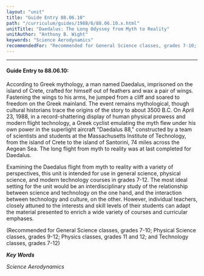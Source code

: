 ```yaml
---
layout: "unit"
title: "Guide Entry 88.06.10"
path: "/curriculum/guides/1988/6/88.06.10.x.html"
unitTitle: "Daedalus: The Long Odyssey from Myth to Reality"
unitAuthor: "Anthony B. Wight"
keywords: "Science Aerodynamics"
recommendedFor: "Recommended for General Science classes, grades 7-10; Physical Science classes, grades 9-12; Physics classes, grades 11 and 12; and Technology classes, grades 7-12"
---
```

<body>
<hr/>
<h4>
Guide Entry to 88.06.10:
</h4>
According to Greek mythology, a man named Daedalus, imprisoned on the island of Crete, crafted for himself out of feathers and wax a pair of wings. Fastening the wings to his arms, he jumped from a cliff and soared to freedom on the Greek mainland. The event remains mythological, though cultural historians trace the origins of the story to about 3500 B.C. On April 23, 1988, in a record-shattering display of human physical prowess and modern flight technology, a Greek cyclist emulating the myth flew under his own power in the superlight aircraft "Daedalus 88," constructed by a team of scientists and students at the Massachusetts Institute of Technology, from the island of Crete to the island of Santorini, 74 miles across the Aegean Sea. The long flight from myth to reality was at last completed for Daedalus.
<p>
Examining the Daedalus flight from myth to reality with a variety of perspectives, this unit is intended for use in general science, physical science, and modern technology courses in grades 7-12. The most ideal setting for the unit would be an interdisciplinary study of the relationship between science and technology on the one hand, and the interaction between technology and culture, on the other. However, individual teachers, closely attuned to the interests and skill levels of their students can adapt the material presented to enrich a wide variety of courses and curricular emphases.
</p>
<p>
(Recommended for General Science classes, grades 7-10; Physical Science classes, grades 9-12; Physics classes, grades 11 and 12; and Technology classes, grades 7-12)
</p>
<p>
<b>
<i>
Key Words
</i>
</b>
<br/>
</p>
<p>
<i>
Science Aerodynamics
</i>
</p>
</body>